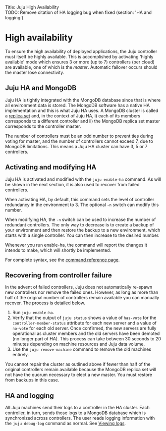 Title: Juju High Availability  
TODO: Remove citation of HA logging bug when fixed (section: 'HA and logging')

# High availability

To ensure the high availability of deployed applications, the Juju controller
must itself be highly available. This is accomplished by activating 'highly
available' mode which ensures 3 or more (up to 7) controllers (per cloud) are
available, one of which is the *master*.  Automatic failover occurs should the
master lose connectivity.


## Juju HA and MongoDB

Juju HA is tightly integrated with the MongoDB database since that is where all
environment data is stored. The MongoDB software has a native HA implementation
and this is what Juju HA uses. A MongoDB cluster is called a
[replica set](http://docs.mongodb.org/manual/replication/) and, in the context
of Juju HA, i) each of its members corresponds to a different controller
and ii) the MongoDB replica set master corresponds to the controller master.

The number of controllers must be an odd number to prevent ties during voting
for master, and the number of controllers cannot exceed 7, due to MongoDB
limitations. This means a Juju HA cluster can have 3, 5 or 7 controllers.


## Activating and modifying HA

Juju HA is activated and modified with the `juju enable-ha` command.
As will be shown in the next section, it is also used to recover from failed
controllers.

When activating HA, by default, this command sets the level of controller
redundancy in the environment to 3. The optional `-n` switch can modify this
number.

When modifying HA, the `-n` switch can be used to increase the number of
redundant controllers. The only way to decrease is to create a backup of your
environment and then restore the backup to a new environment, which starts with
a single controller. You can then increase to the desired number.

Whenever you run enable-ha, the command will report the changes it
intends to make, which will shortly be implemented.

For complete syntax, see the
[command reference page](./commands.html#ensure-availability).


## Recovering from controller failure

In the advent of failed controllers, Juju does not automatically re-spawn new
controllers nor remove the failed ones. However, as long as more than half of
the original number of controllers remain available you can manually recover.
The process is detailed below.

1. Run `juju enable-ha`.
1. Verify that the output of `juju status` shows a value of `has-vote` for 
   the `controller-member-status` attribute for each new server and a value of
   `no-vote` for each old server. Once confirmed, the new servers are fully
   operational as cluster members and the old servers have been demoted (no longer
   part of HA). This process can take between 30 seconds to 20 minutes depending
   on machine resources and Juju data volume.
1. Use the `juju remove-machine` command to remove the old machines entirely.

You cannot repair the cluster as outlined above if fewer than half of the
original controllers remain available because the MongoDB replica set will not
have the quorum necessary to elect a new master. You must restore from backups
in this case.


## HA and logging

All Juju machines send their logs to a controller in the HA cluster. Each
controller, in turn, sends those logs to a MongoDB database which is
synchronized across controllers. The user reads logging information with the
`juju debug-log` command as normal. See
[Viewing logs](./troubleshooting-logs.html).
